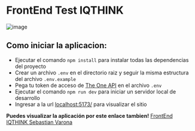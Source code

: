 # FrontEnd Test IQTHINK
![image](https://user-images.githubusercontent.com/77818407/183471931-71fb4b0f-a0ae-432c-96fa-fecac3d27120.png)

## Como iniciar la aplicacion:

- Ejecutar el comando `npm install` para instalar todas las dependencias del proyecto
- Crear un archivo `.env` en el directorio raiz y seguir la misma estructura del archivo `.env.example`
- Pega tu token de acceso de [The One API](https://the-one-api.dev/documentation) en el archivo `.env`
- Ejecutar el comando `npm run dev` para iniciar un servidor local de desarrollo
- Ingresar a la url [localhost:5173/](http://127.0.0.1:5173/) para visualizar el sitio

**Puedes visualizar la aplicación por este enlace tambien!** [FrontEnd IQTHINK Sebastian Varona](https://frontend-iqthink.vercel.app/)
